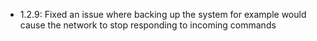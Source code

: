 - 1.2.9: Fixed an issue where backing up the system for example would cause the network to stop responding to incoming commands
